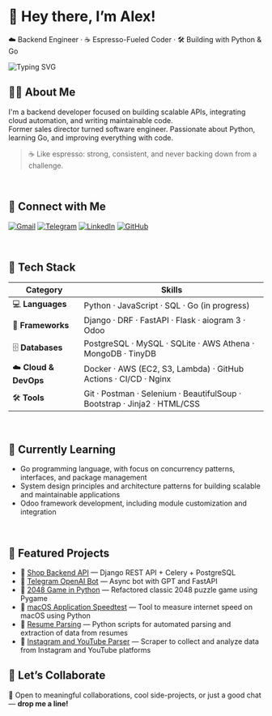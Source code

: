 # 👋 Hey there, I’m Alex!

☁️ Backend Engineer · ☕ Espresso-Fueled Coder · 🛠️ Building with Python & Go

![Typing SVG](https://readme-typing-svg.demolab.com?font=Fira+Code&size=36&pause=1000&center=false&vCenter=true&width=1000&lines=Backend+Developer+%7C+Python+%7C+Go;Clean+Code+%7C+Cloud+Automation+%7C+AI+Integration;Always+Learning+%7C+Always+Shipping)

## 👨‍💻 About Me

I'm a backend developer focused on building scalable APIs, integrating cloud automation, and writing maintainable code.  
Former sales director turned software engineer. Passionate about Python, learning Go, and improving everything with code.

> ☕️ Like espresso: strong, consistent, and never backing down from a challenge.

<br>

## 🔗 Connect with Me

[![Gmail](https://img.icons8.com/color/48/000000/gmail--v1.png)](mailto:a8696tk@gmail.com)
[![Telegram](https://img.icons8.com/color/48/000000/telegram-app--v1.png)](https://t.me/Aleksandr_Tk)
[![LinkedIn](https://img.icons8.com/color/48/000000/linkedin.png)](https://linkedin.com/in/aleksandrtk/)
[![GitHub](https://img.icons8.com/ios-glyphs/48/000000/github.png)](https://github.com/AlexTkDev)

<br>

## 🚀 Tech Stack

| **Category**           | **Skills**                                                                |
|------------------------|---------------------------------------------------------------------------|
| 💻 **Languages**       | Python · JavaScript · SQL · Go (in progress)                              |
| 🧩 **Frameworks**      | Django · DRF · FastAPI · Flask · aiogram 3 · Odoo                         |
| 🗄️ **Databases**      | PostgreSQL · MySQL · SQLite · AWS Athena · MongoDB · TinyDB               |
| ☁️ **Cloud & DevOps** | Docker · AWS (EC2, S3, Lambda) · GitHub Actions · CI/CD · Nginx           |
| 🛠️ **Tools**           | Git · Postman · Selenium · BeautifulSoup · Bootstrap · Jinja2 · HTML/CSS  |

<br>

## 🧠 Currently Learning

- Go programming language, with focus on concurrency patterns, interfaces, and package management  
- System design principles and architecture patterns for building scalable and maintainable applications  
- Odoo framework development, including module customization and integration

<br>

## 📂 Featured Projects

- 🔹 [Shop Backend API](https://github.com/AlexTkDev/shop-backend) — Django REST API + Celery + PostgreSQL  
- 🔹 [Telegram OpenAI Bot](https://github.com/AlexTkDev/aiogram-gpt-bot) — Async bot with GPT and FastAPI  
- 🔹 [2048 Game in Python](https://github.com/AlexTkDev/2048-Game-in-Python) — Refactored classic 2048 puzzle game using Pygame  
- 🔹 [macOS Application Speedtest](https://github.com/AlexTkDev/macOS_application_speedtest_for_python) — Tool to measure internet speed on macOS using Python  
- 🔹 [Resume Parsing](https://github.com/AlexTkDev/resume_parsing) — Python scripts for automated parsing and extraction of data from resumes  
- 🔹 [Instagram and YouTube Parser](https://github.com/AlexTkDev/parser_Instagram_and_YouTube) — Scraper to collect and analyze data from Instagram and YouTube platforms  


## 🤝 Let’s Collaborate

👀 Open to meaningful collaborations, cool side-projects, or just a good chat — **drop me a line!**
